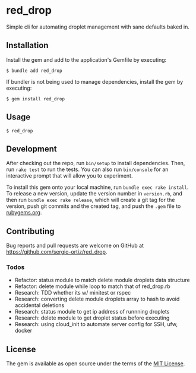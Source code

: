 # red_drop

Simple cli for automating droplet management with sane defaults baked in.

## Installation

Install the gem and add to the application's Gemfile by executing:

    $ bundle add red_drop

If bundler is not being used to manage dependencies, install the gem by executing:

    $ gem install red_drop

## Usage

    $ red_drop

## Development

After checking out the repo, run `bin/setup` to install dependencies. Then, run `rake test` to run the tests. You can also run `bin/console` for an interactive prompt that will allow you to experiment.

To install this gem onto your local machine, run `bundle exec rake install`. To release a new version, update the version number in `version.rb`, and then run `bundle exec rake release`, which will create a git tag for the version, push git commits and the created tag, and push the `.gem` file to [rubygems.org](https://rubygems.org).

## Contributing

Bug reports and pull requests are welcome on GitHub at https://github.com/sergio-ortiz/red_drop.

### Todos

-   Refactor: status module to match delete module droplets data structure
-   Refactor: delete module while loop to match that of red_drop.rb
-   Research: TDD whether its w/ minitest or rspec
-   Research: converting delete module droplets array to hash to avoid accidental deletions
-   Research: status module to get ip address of runnning droplets
-   Research: delete module to get droplet status before executing
-   Research: using cloud_init to automate server config for SSH, ufw, docker

## License

The gem is available as open source under the terms of the [MIT License](https://opensource.org/licenses/MIT).
